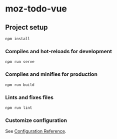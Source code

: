 # moz-todo-vue

## Project setup

  ```node
  npm install
  ```

### Compiles and hot-reloads for development

```node
npm run serve
```

### Compiles and minifies for production

```node
npm run build
```

### Lints and fixes files

```node
npm run lint
```

### Customize configuration

See [Configuration Reference](https://cli.vuejs.org/config/).
